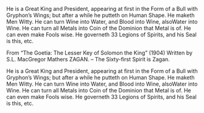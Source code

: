 
He is a Great King and President, appearing at first in the Form of a Bull with Gryphon’s Wings; but after a while he putteth on Human Shape. He maketh Men Witty. He can turn Wine into Water, and Blood into Wine, alsoWater into Wine. He can turn all Metals into Coin of the Dominion that Metal is of. He can even make Fools wise. He governeth 33 Legions of Spirits, and his Seal is this, etc.

From “The Goetia: The Lesser Key of Solomon the King” (1904) Written by S.L. MacGregor Mathers
ZAGAN. – The Sixty-first Spirit is Zagan.

He is a Great King and President, appearing at first in the Form of a Bull with Gryphon’s Wings; but after a while he putteth on Human Shape. He maketh Men Witty. He can turn Wine into Water, and Blood into Wine, alsoWater into Wine. He can turn all Metals into Coin of the Dominion that Metal is of. He can even make Fools wise. He governeth 33 Legions of Spirits, and his Seal is this, etc.
